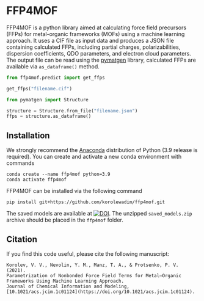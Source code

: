 # FFP4MOF

FFP4MOF is a python library aimed at calculating force field precursors (FFPs) for metal-organic frameworks (MOFs) using a machine learning approach. It uses a CIF file as input data and produces a JSON file containing calculated FFPs, including partial charges, polarizabilities, dispersion coefficients, QDO parameters, and electron cloud parameters. The output file can be read using the [pymatgen](https://pymatgen.org) library, calculated FFPs are available via `as_dataframe()` method.

```python
from ffp4mof.predict import get_ffps

get_ffps("filename.cif")
```

```python
from pymatgen import Structure

structure = Structure.from_file("filename.json")
ffps = structure.as_dataframe()
```

## Installation

We strongly recommend the [Anaconda](https://www.anaconda.com) distribution of Python (3.9 release is required). You can create and activate a new conda environment with commands
```
conda create --name ffp4mof python=3.9
conda activate ffp4mof
```

FFP4MOF can be installed via the following command
```
pip install git+https://github.com/korolewadim/ffp4mof.git
```

The saved models are available at <a href="https://doi.org/10.5281/zenodo.5500642"><img src="https://zenodo.org/badge/DOI/10.5281/zenodo.5500642.svg" alt="DOI"></a>. The unzipped `saved_models.zip` archive should be placed in the `ffp4mof` folder.

## Citation

If you find this code useful, please cite the following manuscript:

    Korolev, V. V., Nevolin, Y. M., Manz, T. A., & Protsenko, P. V. (2021).
    Parametrization of Nonbonded Force Field Terms for Metal–Organic Frameworks Using Machine Learning Approach.
    Journal of Chemical Information and Modeling, [10.1021/acs.jcim.1c01124](https://doi.org/10.1021/acs.jcim.1c01124).
